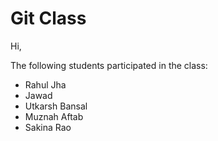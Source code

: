 # Git Class

Hi,

The following students participated in the class:

- Rahul Jha
- Jawad
- Utkarsh Bansal
- Muznah Aftab
- Sakina Rao
